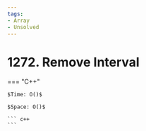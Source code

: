 ```yaml
---
tags:
- Array
- Unsolved
---
```



# 1272. Remove Interval

=== "C++"

    $Time: O()$

    $Space: O()$

    ``` c++
    ```